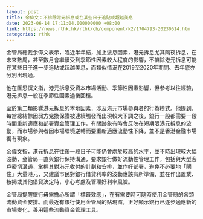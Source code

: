 ```yaml
---
layout: post
title: 余偉文：不排除港元拆息或在某些日子追貼或超越美息
date: 2023-06-14 17:11:04.000000000 +08:00
link: https://news.rthk.hk/rthk/ch/component/k2/1704793-20230614.htm
categories: rthk
---
```


金管局總裁余偉文表示，臨近半年結，加上派息因素，港元拆息尤其隔夜拆息，在未來數周，甚至數月會繼續受到季節性因素較大程度的影響，不排除港元拆息可能在某些日子進一步追貼或超越美息，而類似情況在2019至2020年期間、去年底亦分別出現過。

他在匯思撰文指，港元拆息受資本市場活動、季節性因素影響，但參考以往經驗，港元拆息一般在季節性因素過後回穩。

至於第二類影響港元拆息的本地因素，涉及港元市場參與者的行為模式。他提到，每當總結餘因弱方兌換保證被連續觸發而出現較大下調之後，銀行一般都需要一段時間重新適應和部署資金管理工作，有關跡象有時會反映在短期限港元拆息的波動，而市場參與者因市場環境逆轉而要重新適應流動性下降，並不是香港金融市場獨有現象。

余偉文指，港元拆息在往後一段日子可能仍會處於較高的水平，並不時出現較大幅波動，金管局一直與銀行保持溝通，要求銀行做好流動性管理工作，包括與大型客戶密切溝通，掌握其對港元收付的計劃和安排，並作好部署，避免不必要地「閘住」大量港元，又建議市民對銀行借貸利率的波動應該有所準備，並在作出置業、按揭或其他借貸決定時，小心考慮及管理好利率風險。

金管局提醒銀行毋需擔心所謂「標籤效應」，在有需要時可隨時使用金管局的各類流動資金安排。而最近有銀行使用金管局的貼現窗，正好顯示銀行已逐步適應新的市場變化，善用這些流動資金管理工具。
